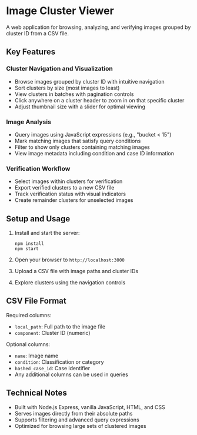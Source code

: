 # Image Cluster Viewer

A web application for browsing, analyzing, and verifying images grouped by cluster ID from a CSV file.

## Key Features

### Cluster Navigation and Visualization
- Browse images grouped by cluster ID with intuitive navigation
- Sort clusters by size (most images to least)
- View clusters in batches with pagination controls
- Click anywhere on a cluster header to zoom in on that specific cluster
- Adjust thumbnail size with a slider for optimal viewing

### Image Analysis
- Query images using JavaScript expressions (e.g., "bucket < 15")
- Mark matching images that satisfy query conditions
- Filter to show only clusters containing matching images
- View image metadata including condition and case ID information

### Verification Workflow
- Select images within clusters for verification
- Export verified clusters to a new CSV file
- Track verification status with visual indicators
- Create remainder clusters for unselected images

## Setup and Usage

1. Install and start the server:
   ```
   npm install
   npm start
   ```

2. Open your browser to `http://localhost:3000`

3. Upload a CSV file with image paths and cluster IDs

4. Explore clusters using the navigation controls

## CSV File Format

Required columns:
- `local_path`: Full path to the image file
- `component`: Cluster ID (numeric)

Optional columns:
- `name`: Image name
- `condition`: Classification or category
- `hashed_case_id`: Case identifier
- Any additional columns can be used in queries

## Technical Notes

- Built with Node.js Express, vanilla JavaScript, HTML, and CSS
- Serves images directly from their absolute paths
- Supports filtering and advanced query expressions
- Optimized for browsing large sets of clustered images